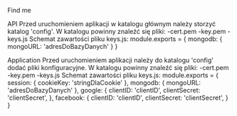 Find me 

API
Przed uruchomieniem aplikacji w katalogu głównym należy storzyć katalog 'config'.
W katalogu powinny znaleźć się pliki:
-cert.pem
-key.pem
-keys.js
Schemat zawartości pliku keys.js: 
module.exports = {
	mongodb: {
		mongoURL: 'adresDoBazyDanych'
	}
}


Application
Przed uruchomieniem aplikacji należy do katalogu 'config' dodać pliki konfiguracyjne.
W katalogu powinny znaleźć się pliki:
-cert.pem
-key.pem
-keys.js
Schemat zawartości pliku keys.js: 
module.exports = {
	session: {
		cookieKey: 'stringDlaCookie'
	},
	mongodb: {
		mongoURL: 'adresDoBazyDanych'
	},
	google: {
		clientID: 'clientID',
		clientSecret: 'clientSecret',
	},
	facebook: {
		clientID: 'clientID',
		clientSecret: 'clientSecret',
	}
}

